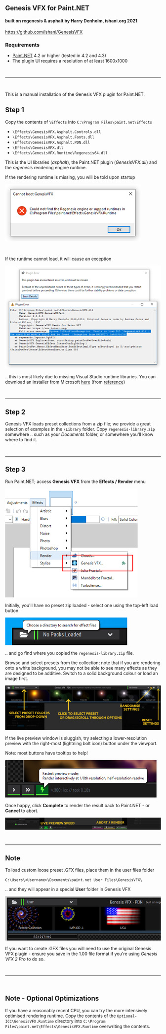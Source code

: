 ## Genesis VFX for Paint.NET
#### built on regenesis & asphalt by Harry Denholm, ishani.org 2021

https://github.com/ishani/GenesisVFX

### Requirements

* [Paint.NET](https://www.getpaint.net/) 4.2 or higher (tested in 4.2 and 4.3)
* The plugin UI requires a resolution of at least 1600x1000

<br><hr><br>

This is a manual installation of the Genesis VFX plugin for Paint.NET.

## Step 1

Copy the contents of `\Effects` into `C:\Program Files\paint.net\Effects`

* `\Effects\GenesisVFX.Asphalt.Controls.dll`
* `\Effects\GenesisVFX.Asphalt.Fonts.dll`
* `\Effects\GenesisVFX.Asphalt.PDN.dll`
* `\Effects\GenesisVFX.dll`
* `\Effects\GenesisVFX.Runtime\Regenesis64.dll`

This is the UI libraries (*asphalt*), the Paint.NET plugin (*GenesisVFX.dll*) and the *regenesis* rendering engine runtime.

If the rendering runtime is missing, you will be told upon startup

![missing-runtime](Doc/MissingRuntime.png)

<br>

If the runtime cannot load, it will cause an exception

![runtime-exception](Doc/BrokenRuntime.png)

.. this is most likely due to missing Visual Studio runtime libraries. You can download an installer from Microsoft [here](https://aka.ms/vs/17/release/vc_redist.x64.exe) (from [reference](https://docs.microsoft.com/en-US/cpp/windows/latest-supported-vc-redist?view=msvc-170))

<br><hr>
## Step 2

Genesis VFX loads preset collections from a zip file; we provide a great selection of examples in the `\Library` folder. Copy `regenesis-library.zip` somewhere .. such as your *Documents* folder, or somewhere you'll know where to find it.


<br><hr>
## Step 3

Run Paint.NET; access **Genesis VFX** from the **Effects / Render** menu

![menu](Doc/RenderMenu.png)

Initially, you'll have no preset zip loaded - select one using the top-left load button

![load-preset](Doc/MissingPack.png)

.. and go find where you copied the `regenesis-library.zip` file. 

Browse and select presets from the collection; note that if you are rendering onto a white background, you may not be able to see many effects as they are designed to be additive. Switch to a solid background colour or load an image first.

![gui step 1](Doc/GUI_1.png)

If the live preview window is sluggish, try selecting a lower-resolution preview with the right-most (lightning bolt icon) button under the viewport.

Note: most buttons have tooltips to help!

![gui step 2](Doc/Tooltip.png)


Once happy, click **Complete** to render the result back to Paint.NET - or **Cancel** to abort.

![gui step 3](Doc/GUI_2.png)

<br><hr>
## Note

To load custom loose preset .GFX files, place them in the user files folder

`C:\Users\<Username>\Documents\paint.net User Files\GenesisVFX\`

.. and they will appear in a special **User** folder in Genesis VFX

![user menu](Doc/User.png)

If you want to create .GFX files you will need to use the original Genesis VFX plugin - ensure you save in the 1.00 file format if you're using *Genesis VFX 2 Pro* to do so.

<br><hr><br>

## Note - Optional Optimizations

If you have a reasonably recent CPU, you can try the more intensively optimised rendering runtime. Copy the contents of the `Optional-ICC\GenesisVFX.Runtime` directory into `C:\Program Files\paint.net\Effects\GenesisVFX.Runtime` overwriting the contents.



